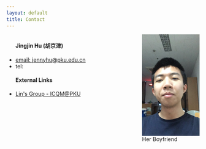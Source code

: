 ```yaml
---
layout: default
title: Contact
---
```


<div style="width=500px; float: left; display:inline">
	<ul>
		<h4>Jingjin Hu (胡京津)</h4>
		<li><a href="mailto:jennyhu@pku.edu.cn">email: jennyhu@pku.edu.cn</a></li>
		<li>tel: </li>
		<h4>External Links</h4>
		<li><a href="http://www.phy.pku.edu.cn/~xilin/index.html"> Lin's Group - ICQM@PKU</a></li>
	</ul>
</div>
<div style="float: right">
	<img src="./bunnybunny.jpg" width="150px" style="vertical-align:middle;">
	<br/>Her Boyfriend
</div>

<div style="clear:both"></div> 
<!-- <span>.</span> -->
